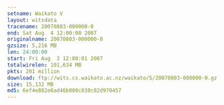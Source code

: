 ```yaml
---
setname: Waikato V
layout: witsdata
tracename: 20070803-000000-0
end: Sat Aug  4 12:00:00 2007
originalname: 20070803-000000-0
gzsize: 5,216 MB
len: 24:00:00
start: Fri Aug  3 12:00:01 2007
totalwirelen: 101,634 MB
pkts: 201 million
download: ftp://wits.cs.waikato.ac.nz/waikato/5/20070803-000000-0.gz
size: 15,132 MB
md5: 6ef4e882e6ad46b800c838c02d970457
---
```

